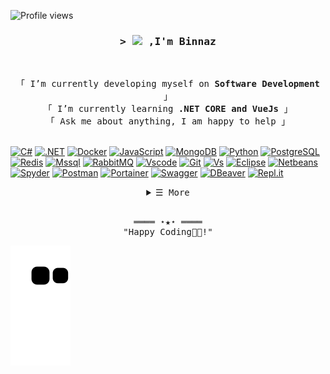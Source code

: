 <!-- Profile Views Counter -->
![Profile views](https://gpvc.arturio.dev/binnazcabuk)

<!-- Intro  -->
<h3 align="center">
        <samp>&gt;
               <img src="https://media.giphy.com/media/ujrj9aoOdNvXO/giphy.gif" width="70px"> ,I'm Binnaz</a> 
        </samp>
</h3>
<br>

<p align="center">
        <!-- Organisation  -->
        <samp>
                「 I’m currently developing myself on <b>Software Development</b> 」
                <br>
                「 I’m currently learning <b>.NET CORE and VueJs</b> 」
                <br>
                「 Ask me about anything, I am happy to help 」                
                <br>
                <br>
        </samp>
      </p>
        <!-- Programming Languages -->
        <!-- Code logo -->
     <p>   
    <a href=""><img alt="C#" src="https://img.shields.io/badge/c%23%20-%23239120.svg?&style=for-the-badge&logo=c-sharp&logoColor=white"></a>
    <a href=""><img alt=".NET" src="https://img.shields.io/badge/.net%20core-mediumslateblue?&style=for-the-badge&logo=.net&logoColor=white"></a>
    <a href=""><img alt="Docker" src="https://img.shields.io/badge/docker-%23007396.svg?&style=for-the-badge&logo=docker&logoColor=white"></a>
    <a href=""><img alt="JavaScript" src="https://img.shields.io/badge/javascript%20-%23F7DF1E.svg?&style=for-the-badge&logo=javascript&logoColor=black"></a>
    <a href=""><img alt="MongoDB" src="https://img.shields.io/badge/mongodb%20-%2343853D.svg?&style=for-the-badge&logo=mongodb&logoColor=white"></a>
    <a href=""><img alt="Python" src="https://img.shields.io/badge/python%20-%2314354C.svg?&style=for-the-badge&logo=python&logoColor=white"></a>
    <a href=""><img alt="PostgreSQL" src="https://img.shields.io/badge/postgresql-critical?&style=for-the-badge&logo=postgresql&logoColor=white"></a>
    <a href=""><img alt="Redis" src="https://img.shields.io/badge/redis%20-%23E34F26.svg?&style=for-the-badge&logo=redis&logoColor=white"></a>
    <a href=""><img alt="Mssql" src="https://img.shields.io/badge/MsSQL-gray?&style=for-the-badge&logo=Microsoft%20SQL%20Server&logoColor=white"></a>
    <a href=""><img alt="RabbitMQ" src="https://img.shields.io/badge/RABB%C4%B0TMQ-FF6C37?style=for-the-badge&logo=rabbitmq&logoColor=white"></a> 
    <a href=""><img alt="Vscode" src="https://img.shields.io/badge/visual%20studio%20code-dodgerblue?&style=for-the-badge&logo=visual-studio-code&logoColor=white"></a>
    <a href=""><img alt="Git" src="https://img.shields.io/badge/G%C4%B0T-tomato?&style=for-the-badge&logo=git&logoColor=white"></a>
    <a href=""><img alt="Vs" src="https://img.shields.io/badge/visual%20studio-dodgerblue?&style=for-the-badge&logo=visual-studio&logoColor=white"></a>
    <a href=""><img alt="Eclipse" src="https://img.shields.io/badge/eclipse-indigo?&style=for-the-badge&logo=eclipse&logoColor=white"></a>
    <a href=""><img alt="Netbeans" src="https://img.shields.io/badge/NetBeans%20-%23007ACC.svg?&style=for-the-badge&logo=Apache-NetBeans-IDE&logoColor=white"></a>
    <a href=""><img alt="Spyder" src="https://img.shields.io/badge/Spyder-gray?&style=for-the-badge&logo=spyder-IDE&logoColor=white"></a>
    <a href="#"><img alt="Postman" src="https://img.shields.io/badge/Postman-FF6C37?style=for-the-badge&logo=postman&logoColor=white"></a>
    <a href="#"><img alt="Portainer" src="https://img.shields.io/badge/portainer-%2314334C?style=for-the-badge&logo=portainer&logoColor=white"></a>
    <a href="#"><img alt="Swagger" src="https://img.shields.io/badge/swagger-%2914334C?style=for-the-badge&logo=swagger&logoColor=white"></a>
    <a href="#"><img alt="DBeaver" src="https://img.shields.io/badge/DBEAVER-a8834C?style=for-the-badge&logo=Dbeaver&logoColor=white"></a> 
    <a href="#"><img alt="Repl.it" src="https://img.shields.io/badge/Repl.it%20-%230D101E.svg?&style=for-the-badge&logo=Repl.it&logoColor=white"></a>
</p>

 <!-- Details Section-->
<details align="center">
    <summary> <samp>&#9776; More</samp></summary>   
    <br>
      <div align="center">
  <h1>🔥 GitHub Stats And Top Languages </h1>   
   </div>
<p align=center>
  <a href="">
    <img height=175 align="center" src="https://github-readme-stats.vercel.app/api/top-langs?username=binnazcabuk&layout=compact&hide=html%22%20alt=%22binnazcabuk" alt="binnazcabuk">
  </a>
  <a href="">    
  <img height=175 align="center" src="https://github-readme-stats.vercel.app/api?username=binnazcabuk&show_icons=true" />
  </a>
</p>
<br>
<p align='center'>
 <a href="https://binnazcabuk9.medium.com/"><img height="30" src="https://user-images.githubusercontent.com/34273337/115771715-f5507c00-a3b6-11eb-9295-3611ff835df3.png" title="Medium"></a>&nbsp;&nbsp;&nbsp;
 <a href="https://www.linkedin.com/in/binnaz-cabuk/"><img height="30" src="https://raw.githubusercontent.com/8bithemant/8bithemant/master/linkedin.png?raw=true" title="Linkedin"></a>&nbsp;&nbsp;&nbsp;
 <a href="mailto:binnazcabuk9@gmail.com"><img height="30" src="https://user-images.githubusercontent.com/34273337/115772352-ae16bb00-a3b7-11eb-848f-475858267f79.png" title="Gmail"></a>&nbsp;&nbsp;&nbsp;
 <a href="https://stackoverflow.com/users/11232255/binnaz-cabuk?tab=profile"><img height="30" src="https://user-images.githubusercontent.com/34273337/115774519-5ded2800-a3ba-11eb-9ed1-68ca5a58525e.png" title="Stack Overflow"></a>&nbsp;&nbsp;&nbsp;
 </p>
</details>
<br>
 
 
<!-- Footer -->
<samp>
    <p align="center">
        ════ ⋆★⋆ ════
        <br>
        "Happy Coding👨‍💻!"
    </p>
</samp>



<!-- Pinned Repositories -->
![snake svg](https://github.com/binnazcabuk/binnazcabuk/blob/output/github-contribution-grid-snake.svg)


<!--
**binnazcabuk/binnazcabuk** is a ✨ _special_ ✨ repository because its `README.md` (this file) appears on your GitHub profile.


Here are some ideas to get you started:

- 🔭 I’m currently working on ...
- 🌱 I’m currently learning ...
- 👯 I’m looking to collaborate on ...
- 🤔 I’m looking for help with ...
- 💬 Ask me about ...
- 📫 How to reach me: ...
- 😄 Pronouns: ...
- ⚡ Fun fact: ...
-->


